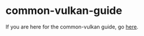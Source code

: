 
# common-vulkan-guide

If you are here for the common-vulkan guide, go [here](https://github.com/Hectarea1996/common-vulkan).
